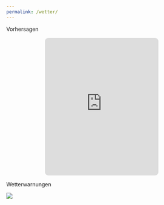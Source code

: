 ```yaml
---
permalink: /wetter/
---
```


Vorhersagen

<div>
<p align="center">
<iframe height='365' name='FC3' style='border:1px solid;border-radius:10px;border-color:transparent;' src='https://api.wetteronline.de/wetterwidget?gid=10379&modeid=FC3&seourl=potsdam&locationname=Potsdam&lang=de'></iframe>
</p>
</div>

Wetterwarnungen

<img class="btn" src="https://www.dwd.de/DWD/warnungen/warnstatus/SchilderPD.jpg">
